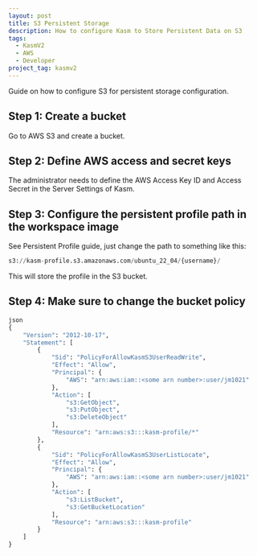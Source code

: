 ```yaml
---
layout: post
title: S3 Persistent Storage
description: How to configure Kasm to Store Persistent Data on S3
tags:
  - KasmV2
  - AWS
  - Developer
project_tag: kasmv2
---
```


<p>Guide on how to configure S3 for persistent storage configuration.</p>

<h2>Step 1: Create a bucket</h2>

<p>Go to AWS S3 and create a bucket.</p>

<h2>Step 2: Define AWS access and secret keys</h2>

<p>The administrator needs to define the AWS Access Key ID and Access Secret in the Server Settings of Kasm.</p>

<h2>Step 3: Configure the persistent profile path in the workspace image</h2>

<p>See Persistent Profile guide, just change the path to something like this:</p>


```python
s3://kasm-profile.s3.amazonaws.com/ubuntu_22_04/{username}/
```

<p>This will store the profile in the S3 bucket.</p>

<h2>Step 4: Make sure to change the bucket policy</h2>


```python
json
{
    "Version": "2012-10-17",
    "Statement": [
        {
            "Sid": "PolicyForAllowKasmS3UserReadWrite",
            "Effect": "Allow",
            "Principal": {
                "AWS": "arn:aws:iam::<some arn number>:user/jm1021"
            },
            "Action": [
                "s3:GetObject",
                "s3:PutObject",
                "s3:DeleteObject"
            ],
            "Resource": "arn:aws:s3:::kasm-profile/*"
        },
        {
            "Sid": "PolicyForAllowKasmS3UserListLocate",
            "Effect": "Allow",
            "Principal": {
                "AWS": "arn:aws:iam::<some arn number>:user/jm1021"
            },
            "Action": [
                "s3:ListBucket",
                "s3:GetBucketLocation"
            ],
            "Resource": "arn:aws:s3:::kasm-profile"
        }
    ]
}
```
